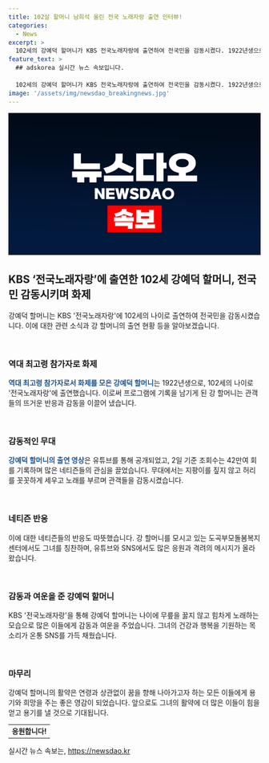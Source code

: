 ```yaml
---
title: 102살 할머니 남희석 울린 전국 노래자랑 출연 인터뷰!
categories:
  - News
excerpt: >
  102세의 강예덕 할머니가 KBS 전국노래자랑에 출연하여 전국민을 감동시켰다. 1922년생으로써 최고령 참가자로 무대에 선 그녀는 지팡이를 짚지 않고 허리를 꼿꼿하게 세우며 무대에 등장했고, 여전히 장중한 청량한 목소리로 노래를 부르며 관객들을 매료시켰다. 관련된 유튜브 영상 조회수는 42만여회를 기록하며 눈길을 끌고 있으며, 네티즌들의 따뜻한 반응이 이어지고 있다. 또한, 할머니를 모시고 있는 도곡부모돌봄복지센터에서는 강 할머니를 귀감이 되는 분으로 소개하며 감사의 인사를 전했다. 강예덕 할머니의 충만한 에너지와 따뜻한 노래로 많은 이들의 마음을 사로잡았다.
feature_text: >
  ## adskorea 실시간 뉴스 속보입니다.

  102세의 강예덕 할머니가 KBS 전국노래자랑에 출연하여 전국민을 감동시켰다. 1922년생으로써 최고령 참가자로 무대에 선 그녀는 지팡이를 짚지 않고 허리를 꼿꼿하게 세우며 무대에 등장했고, 여전히 장중한 청량한 목소리로 노래를 부르며 관객들을 매료시켰다. 관련된 유튜브 영상 조회수는 42만여회를 기록하며 눈길을 끌고 있으며, 네티즌들의 따뜻한 반응이 이어지고 있다. 또한, 할머니를 모시고 있는 도곡부모돌봄복지센터에서는 강 할머니를 귀감이 되는 분으로 소개하며 감사의 인사를 전했다. 강예덕 할머니의 충만한 에너지와 따뜻한 노래로 많은 이들의 마음을 사로잡았다.
image: '/assets/img/newsdao_breakingnews.jpg'
---
```


<p><img src="/assets/img/newsdao_breakingnews.jpg" alt="adskorea 속보" /></p>

<h2 data-ke-size="size26">KBS ‘전국노래자랑’에 출연한 102세 강예덕 할머니, 전국민 감동시키며 화제</h2>

<p>강예덕 할머니는 KBS '전국노래자랑'에 102세의 나이로 출연하여 전국민을 감동시켰습니다. 이에 대한 관련 소식과 강 할머니의 출연 현황 등을 알아보겠습니다.</p>

<p data-ke-size="size16">&nbsp;</p>

<h3>역대 최고령 참가자로 화제</h3>

<p><b><span style="color: #1a5490;">역대 최고령 참가자로서 화제를 모은 강예덕 할머니</span></b>는 1922년생으로, 102세의 나이로 '전국노래자랑'에 출연했습니다. 이로써 프로그램에 기록을 남기게 된 강 할머니는 관객들의 뜨거운 반응과 감동을 이끌어 냈습니다. </p>

<p data-ke-size="size16">&nbsp;</p>

<h3>감동적인 무대</h3>

<p><b><span style="color: #1a5490;">강예덕 할머니의 출연 영상</span></b>은 유튜브를 통해 공개되었고, 2일 기준 조회수는 42만여 회를 기록하며 많은 네티즌들의 관심을 끌었습니다. 무대에서는 지팡이를 짚지 않고 허리를 꼿꼿하게 세우고 노래를 부르며 관객들을 감동시켰습니다.</p>

<p data-ke-size="size16">&nbsp;</p>

<h3>네티즌 반응</h3>

<p>이에 대한 네티즌들의 반응도 따뜻했습니다. 강 할머니를 모시고 있는 도곡부모돌봄복지센터에서도 그녀를 칭찬하며, 유튜브와 SNS에서도 많은 응원과 격려의 메시지가 올라왔습니다.</p>

<p data-ke-size="size16">&nbsp;</p>

<h3>감동과 여운을 준 강예덕 할머니</h3>

<p>KBS '전국노래자랑'을 통해 강예덕 할머니는 나이에 무릎을 꿇지 않고 힘차게 노래하는 모습으로 많은 이들에게 감동과 여운을 주었습니다. 그녀의 건강과 행복을 기원하는 목소리가 온통 SNS를 가득 채웠습니다.</p>

<p data-ke-size="size16">&nbsp;</p>

<h3>마무리</h3>

<p>강예덕 할머니의 활약은 연령과 상관없이 꿈을 향해 나아가고자 하는 모든 이들에게 용기와 희망을 주는 좋은 영감이 되었습니다. 앞으로도 그녀의 활약에 더 많은 이들이 힘을 얻고 용기를 낼 것으로 기대됩니다.</p>

<table>
  <tr>
    <td style="text-align: center; height: 17px;"><b>응원합니다!</b></td>
  </tr>
</table>
실시간 뉴스 속보는, <a href="https://newsdao.kr" rel="dofollow">https://newsdao.kr</a>


